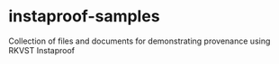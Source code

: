 # instaproof-samples
Collection of files and documents for demonstrating provenance using RKVST Instaproof
